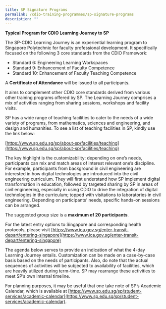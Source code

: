 ```yaml
---
title: SP Signature Programs
permalink: /cdio-training-programmes/sp-signature-programs
description: ""
---
```

**Typical Program for CDIO Learning Journey to SP**

The SP-CDIO Learning Journey is an experiential learning program to Singapore Polytechnic for faculty professional development.  It specifically focused on the following 3 core standards from the CDIO Framework:

* Standard 6: Engineering Learning Workspaces
* Standard 9: Enhancement of Faculty Competence
* Standard 10: Enhancement of Faculty Teaching Competence

A **Certificate of Attendance** will be issued to all participants.

It aims to complement other CDIO core standards derived from various other training programs offered by SP. The Learning Journey comprises a mix of activities ranging from sharing sessions, workshops and facility visits.

SP has a wide range of teaching facilities to cater to the needs of a wide variety of programs, from mathematics, sciences and engineering, and design and humanities. To see a list of teaching facilities in SP, kindly use the link below:

[https://www.sp.edu.sg/sp/about-sp/facilities/teaching](https://www.sp.edu.sg/sp/about-sp/facilities/teaching)

The key highlight is the customizability: depending on one’s needs, participants can mix and match areas of interest relevant one’s discipline. For example, participants from background in civil engineering are interested in how digital technologies are introduced into the civil engineering curriculum. They will first understand how SP implement digital transformation in education, followed by targeted sharing by SP in areas of civil engineering, especially in using CDIO to drive the integration of digital technologies in the curriculum; topped with visitations to laboratories in civil engineering. Depending on participants’ needs, specific hands-on sessions can be arranged.

The suggested group size is a **maximum of 20 participants**.

For the latest entry options to Singapore and corresponding health protocols, please visit [https://www.ica.gov.sg/enter-transit-depart/entering-singapore](https://www.ica.gov.sg/enter-transit-depart/entering-singapore)

The agenda below serves to provide an indication of what the 4-day Learning Journey entails. Customization can be made on a case-by-case basis based on the needs of participants. Also, do note that the actual sequences of activities will be subjected to availability of facilities, which are heavily utilized during term-time. SP may rearrange these activities to meet SP’s own internal timeline.

For planning purposes, it may be useful that one take note of SP’s Academic Calendar, which is available at [https://www.sp.edu.sg/sp/student-services/academic-calendar](https://www.sp.edu.sg/sp/student-services/academic-calendar).